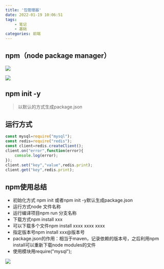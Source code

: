 ```yaml
---
title: '包管理器'
date: 2022-01-19 10:06:51
tags: 
    - 笔记
    - 基础
categories: 前端
---
```


## npm（node package manager）

![](file://C:\Personal\Documents\IkMarkdown\.assets\npm包管理器.md142027.4601679.png)

![](file://C:\Personal\Documents\IkMarkdown\.assets\npm包管理器.md142099.1894383.png)

## npm init -y

> 以默认的方式生成package.json

## 运行方式

```javascript
const mysql=require("mysql");
const redis=require("redis");
const client=redis.createClient();
client.on("error",function(error){
    console.log(error);
});
client.set("key","value",redis.print);
client.get("key",redis.print);
```

## npm使用总结

- 初始化方式 npm init 或者npm init -y默认生成package.json
- 运行方式node 文件名称
- 运行编译项目npm run 分支名称
- 下载方式npm install xxx
- 可以下载多个文件npm install xxxx xxxx xxxx
- 指定版本号npm install xxx@版本号
- package.json的作用：相当于maven，记录依赖的版本号，之后利用npm install可以重新下载node modules的文件
- 使用模块用require("mysql");

![](file://C:\Personal\Documents\IkMarkdown\.assets\npm包管理器.md52802.3586232.png)
